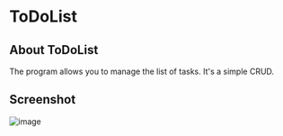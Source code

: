 # ToDoList
## About ToDoList
The program allows you to manage the list of tasks. It's a simple CRUD.

## Screenshot
![image](http://i.imgur.com/jL1Pidh.png)
